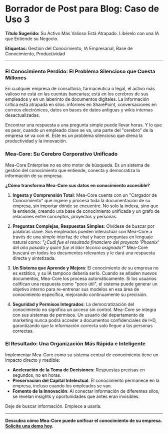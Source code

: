 # Borrador de Post para Blog: Caso de Uso 3

**Título Sugerido:** Su Activo Más Valioso Está Atrapado. Libérelo con una IA que Entiende su Negocio.

**Etiquetas:** Gestión del Conocimiento, IA Empresarial, Base de Conocimiento, Productividad

---

### El Conocimiento Perdido: El Problema Silencioso que Cuesta Millones

En cualquier empresa de consultoría, farmacéutica o legal, el activo más valioso no está en las cuentas bancarias; está en los cerebros de sus empleados y en un laberinto de documentos digitales. La información crítica está atrapada en silos: informes en SharePoint, conversaciones en correos electrónicos, datos en bases de datos antiguas y wikis internas desactualizadas.

Encontrar una respuesta a una pregunta simple puede llevar horas. Y lo que es peor, cuando un empleado clave se va, una parte del "cerebro" de la empresa se va con él. Este es un problema silencioso que drena la productividad y la innovación.

### Mea-Core: Su Cerebro Corporativo Unificado

Mea-Core Enterprise no es otro motor de búsqueda. Es un sistema de gestión del conocimiento que entiende, conecta y democratiza la información de su empresa.

**¿Cómo transforma Mea-Core sus datos en conocimiento accesible?**

1.  **Ingesta y Comprensión Total**: Mea-Core cuenta con un "Cargador de Conocimiento" que ingiere y procesa toda la documentación de su empresa, sin importar dónde se encuentre. No solo la indexa, sino que la entiende, creando una base de conocimiento unificada y un grafo de relaciones entre conceptos, proyectos y personas.

2.  **Preguntas Complejas, Respuestas Simples**: Olvídese de buscar por palabras clave. Sus empleados pueden interactuar con Mea-Core a través de una simple interfaz de chat y hacer preguntas en lenguaje natural como: *"¿Cuál fue el resultado financiero del proyecto 'Phoenix' del año pasado y quién fue el líder técnico asignado?"* Mea-Core buscará en todos los documentos relevantes y le dará una respuesta directa y sintetizada.

3.  **Un Sistema que Aprende y Mejora**: El conocimiento de su empresa no es estático, y su IA tampoco debería serlo. Cuando se añaden nuevos documentos, Mea-Core los procesa automáticamente. Si los usuarios califican una respuesta como "poco útil", el sistema puede generar un objetivo interno para re-entrenar sus modelos en esa área de conocimiento específica, mejorando continuamente su precisión.

4.  **Seguridad y Permisos Integrados**: La democratización del conocimiento no significa un acceso sin control. Mea-Core se integra con sus sistemas de permisos. Un usuario del departamento de marketing nunca podrá acceder a documentos confidenciales de I+D, garantizando que la información correcta solo llegue a las personas correctas.

### El Resultado: Una Organización Más Rápida e Inteligente

Implementar Mea-Core como su sistema central de conocimiento tiene un impacto directo y medible:

-   **Aceleración de la Toma de Decisiones**: Respuestas precisas en segundos, no en horas.
-   **Preservación del Capital Intelectual**: El conocimiento permanece en la empresa, incluso cuando los empleados se van.
-   **Fomento de la Innovación**: Al conectar información de diferentes silos, se revelan insights y oportunidades que antes eran invisibles.

Deje de buscar información. Empiece a usarla.

---

**Descubra cómo Mea-Core puede unificar el conocimiento de su empresa. [Solicite una demo hoy](enlace-a-su-web/contacto).**

